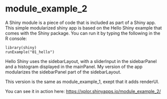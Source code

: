 # module_example_2
A Shiny module is a piece of code that is included as part of a Shiny app. This simple modularized shiny app is based on the Hello Shiny example that comes with the Shiny package. You can run it by typing the following in the R console:

``` {.r}
library(shiny)
runExample("01_hello")
``` 

Hello Shiny uses the sidebarLayout, with a sliderInput in the sidebarPanel and a histogram displayed in the mainPanel. My version of the app modularizes the sidebarPanel part of the sidebarLayout.

This version is the same as module_example_1, exept that it adds renderUI. 

You can see it in action here: <https://xplor.shinyapps.io/module_example_2/>